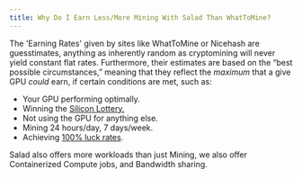 ```yaml
---
title: Why Do I Earn Less/More Mining With Salad Than WhatToMine?
---
```


The 'Earning Rates' given by sites like WhatToMine or Nicehash are guesstimates, anything as inherently random as
cryptomining will never yield constant flat rates. Furthermore, their estimates are based on the “best possible
circumstances,” meaning that they reflect the _maximum_ that a give GPU _could_ earn, if certain conditions are met,
such as:

- Your GPU performing optimally.
- Winning the
  [Silicon Lottery.](https://www.nicehash.com/blog/post/what-is-a-silicon-lottery-and-how-does-affect-mining)
- Not using the GPU for anything else.
- Mining 24 hours/day, 7 days/week.
- Achieving [100% luck rates](https://2miners.com/blog/mining-mining-luck/).

Salad also offers more workloads than just Mining, we also offer Containerized Compute jobs, and Bandwidth sharing.
